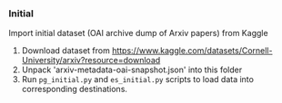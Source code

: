 ### Initial
Import initial dataset (OAI archive dump of Arxiv papers) from Kaggle
1. Download dataset from https://www.kaggle.com/datasets/Cornell-University/arxiv?resource=download
2. Unpack 'arxiv-metadata-oai-snapshot.json' into this folder
3. Run `pg_initial.py` and `es_initial.py` scripts to load data into corresponding destinations.